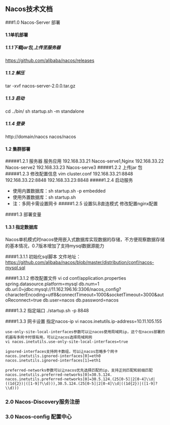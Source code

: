 ## Nacos技术文档
###1.0 Nacos-Server 部署
#### 1.1单机部署
 ##### 1.1.1下载jar包,上传至服务器
  https://github.com/alibaba/nacos/releases
 ##### 1.1.2 解压
  tar -xvf nacos-server-2.0.0.tar.gz
 ##### 1.1.3 启动
  cd ../bin/
  sh startup.sh -m standalone
 ##### 1.1.4 登录
  http://domain/naocs nacos/nacos

#### 1.2 集群部署
 #####1.2.1 服务器	 服务应用
    192.168.33.21	Nacos-serve1,Nginx
    192.168.33.22	Nacos-serve2
    192.168.33.23	Nacos-serve3
 #####1.2.2 上传jar 包
 #####1.2.3 修改配置信息
     vim cluster.conf
     192.168.33.21:8848
     192.168.33.22:8848
     192.168.33.23:8848
 #####1.2.4 启动服务
   - 使用内置数据库：sh startup.sh -p embedded
   - 使用外置数据库：sh startup.sh
   - 注：多网卡需设置网卡
 #####1.2.5 设置SLB直连模式
  修改配置nginx配置



####1.3 部署变量
  #### 1.3.1 指定数据库
  Nacos单机模式时nacos使用嵌入式数据库实现数据的存储，不方便观察数据存储的基本情况，0.7版本增加了支持mysql数据源能力

  ####1.3.1.1 初始化sql脚本
  文件地址：https://github.com/alibaba/nacos/blob/master/distribution/conf/nacos-mysql.sql

  ####1.3.1.2 修改配置文件
    vi cd conf/application.properties
    spring.datasource.platform=mysql
    db.num=1
    db.url.0=jdbc:mysql://11.162.196.16:3306/nacos_config?characterEncoding=utf8&connectTimeout=1000&socketTimeout=3000&autoReconnect=true
    db.user=nacos
    db.password=nacos


  ####1.3.2 指定端口
  ./startup.sh -p 8848

  ####1.3.3 网卡设置
    指定nacos-ip
    vi nacos.inetutils.ip-address=10.11.105.155

    use-only-site-local-interfaces参数可以让nacos使用局域网ip，这个在nacos部署的机器有多网卡时很有用，可以让nacos选择局域网网
    vi nacos.inetutils.use-only-site-local-interfaces=true

    ignored-interfaces支持网卡数组，可以让nacos忽略多个网卡
    nacos.inetutils.ignored-interfaces[0]=eth0
    nacos.inetutils.ignored-interfaces[1]=eth1

    preferred-networks参数可以让nacos优先选择匹配的ip，支持正则匹配和前缀匹配
    nacos.inetutils.preferred-networks[0]=30.5.124.
    nacos.inetutils.preferred-networks[0]=30.5.124.(25[0-5]|2[0-4]\\d|((1d{2})|([1-9]?\\d))),30.5.124.(25[0-5]|2[0-4]\\d|((1d{2})|([1-9]?\\d)))




### 2.0 Nacos-Discovery服务注册

### 3.0 Nacos-config 配置中心






